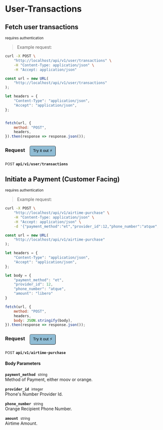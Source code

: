 # User-Transactions


## Fetch user transactions

<small class="badge badge-darkred">requires authentication</small>



> Example request:

```bash
curl -X POST \
    "http://localhost/api/v1/user/transactions" \
    -H "Content-Type: application/json" \
    -H "Accept: application/json"
```

```javascript
const url = new URL(
    "http://localhost/api/v1/user/transactions"
);

let headers = {
    "Content-Type": "application/json",
    "Accept": "application/json",
};


fetch(url, {
    method: "POST",
    headers,
}).then(response => response.json());
```


<div id="execution-results-POSTapi-v1-user-transactions" hidden>
    <blockquote>Received response<span id="execution-response-status-POSTapi-v1-user-transactions"></span>:</blockquote>
    <pre class="json"><code id="execution-response-content-POSTapi-v1-user-transactions"></code></pre>
</div>
<div id="execution-error-POSTapi-v1-user-transactions" hidden>
    <blockquote>Request failed with error:</blockquote>
    <pre><code id="execution-error-message-POSTapi-v1-user-transactions"></code></pre>
</div>
<form id="form-POSTapi-v1-user-transactions" data-method="POST" data-path="api/v1/user/transactions" data-authed="1" data-hasfiles="0" data-headers='{"Content-Type":"application\/json","Accept":"application\/json"}' onsubmit="event.preventDefault(); executeTryOut('POSTapi-v1-user-transactions', this);">
<h3>
    Request&nbsp;&nbsp;&nbsp;
        <button type="button" style="background-color: #8fbcd4; padding: 5px 10px; border-radius: 5px; border-width: thin;" id="btn-tryout-POSTapi-v1-user-transactions" onclick="tryItOut('POSTapi-v1-user-transactions');">Try it out ⚡</button>
    <button type="button" style="background-color: #c97a7e; padding: 5px 10px; border-radius: 5px; border-width: thin;" id="btn-canceltryout-POSTapi-v1-user-transactions" onclick="cancelTryOut('POSTapi-v1-user-transactions');" hidden>Cancel</button>&nbsp;&nbsp;
    <button type="submit" style="background-color: #6ac174; padding: 5px 10px; border-radius: 5px; border-width: thin;" id="btn-executetryout-POSTapi-v1-user-transactions" hidden>Send Request 💥</button>
    </h3>
<p>
<small class="badge badge-black">POST</small>
 <b><code>api/v1/user/transactions</code></b>
</p>
<p>
<label id="auth-POSTapi-v1-user-transactions" hidden>Authorization header: <b><code>Bearer </code></b><input type="text" name="Authorization" data-prefix="Bearer " data-endpoint="POSTapi-v1-user-transactions" data-component="header"></label>
</p>
</form>


## Initiate a Payment (Customer Facing)

<small class="badge badge-darkred">requires authentication</small>



> Example request:

```bash
curl -X POST \
    "http://localhost/api/v1/airtime-purchase" \
    -H "Content-Type: application/json" \
    -H "Accept: application/json" \
    -d '{"payment_method":"et","provider_id":12,"phone_number":"atque","amount":"libero"}'

```

```javascript
const url = new URL(
    "http://localhost/api/v1/airtime-purchase"
);

let headers = {
    "Content-Type": "application/json",
    "Accept": "application/json",
};

let body = {
    "payment_method": "et",
    "provider_id": 12,
    "phone_number": "atque",
    "amount": "libero"
}

fetch(url, {
    method: "POST",
    headers,
    body: JSON.stringify(body),
}).then(response => response.json());
```


<div id="execution-results-POSTapi-v1-airtime-purchase" hidden>
    <blockquote>Received response<span id="execution-response-status-POSTapi-v1-airtime-purchase"></span>:</blockquote>
    <pre class="json"><code id="execution-response-content-POSTapi-v1-airtime-purchase"></code></pre>
</div>
<div id="execution-error-POSTapi-v1-airtime-purchase" hidden>
    <blockquote>Request failed with error:</blockquote>
    <pre><code id="execution-error-message-POSTapi-v1-airtime-purchase"></code></pre>
</div>
<form id="form-POSTapi-v1-airtime-purchase" data-method="POST" data-path="api/v1/airtime-purchase" data-authed="1" data-hasfiles="0" data-headers='{"Content-Type":"application\/json","Accept":"application\/json"}' onsubmit="event.preventDefault(); executeTryOut('POSTapi-v1-airtime-purchase', this);">
<h3>
    Request&nbsp;&nbsp;&nbsp;
        <button type="button" style="background-color: #8fbcd4; padding: 5px 10px; border-radius: 5px; border-width: thin;" id="btn-tryout-POSTapi-v1-airtime-purchase" onclick="tryItOut('POSTapi-v1-airtime-purchase');">Try it out ⚡</button>
    <button type="button" style="background-color: #c97a7e; padding: 5px 10px; border-radius: 5px; border-width: thin;" id="btn-canceltryout-POSTapi-v1-airtime-purchase" onclick="cancelTryOut('POSTapi-v1-airtime-purchase');" hidden>Cancel</button>&nbsp;&nbsp;
    <button type="submit" style="background-color: #6ac174; padding: 5px 10px; border-radius: 5px; border-width: thin;" id="btn-executetryout-POSTapi-v1-airtime-purchase" hidden>Send Request 💥</button>
    </h3>
<p>
<small class="badge badge-black">POST</small>
 <b><code>api/v1/airtime-purchase</code></b>
</p>
<p>
<label id="auth-POSTapi-v1-airtime-purchase" hidden>Authorization header: <b><code>Bearer </code></b><input type="text" name="Authorization" data-prefix="Bearer " data-endpoint="POSTapi-v1-airtime-purchase" data-component="header"></label>
</p>
<h4 class="fancy-heading-panel"><b>Body Parameters</b></h4>
<p>
<b><code>payment_method</code></b>&nbsp;&nbsp;<small>string</small>  &nbsp;
<input type="text" name="payment_method" data-endpoint="POSTapi-v1-airtime-purchase" data-component="body" required  hidden>
<br>
Method of Payment, either moov or orange.</p>
<p>
<b><code>provider_id</code></b>&nbsp;&nbsp;<small>integer</small>  &nbsp;
<input type="number" name="provider_id" data-endpoint="POSTapi-v1-airtime-purchase" data-component="body" required  hidden>
<br>
Phone's Number Provider Id.</p>
<p>
<b><code>phone_number</code></b>&nbsp;&nbsp;<small>string</small>  &nbsp;
<input type="text" name="phone_number" data-endpoint="POSTapi-v1-airtime-purchase" data-component="body" required  hidden>
<br>
Orange Recipient Phone Number.</p>
<p>
<b><code>amount</code></b>&nbsp;&nbsp;<small>string</small>  &nbsp;
<input type="text" name="amount" data-endpoint="POSTapi-v1-airtime-purchase" data-component="body" required  hidden>
<br>
Airtime Amount.</p>

</form>




